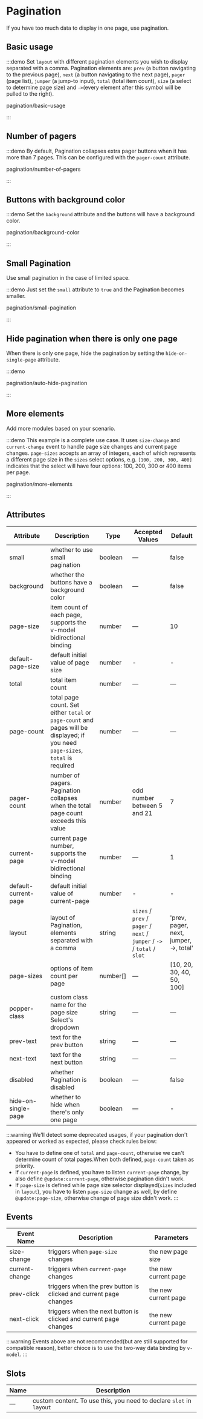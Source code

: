 # Pagination

If you have too much data to display in one page, use pagination.

## Basic usage

:::demo Set `layout` with different pagination elements you wish to display separated with a comma. Pagination elements are: `prev` (a button navigating to the previous page), `next` (a button navigating to the next page), `pager` (page list), `jumper` (a jump-to input), `total` (total item count), `size` (a select to determine page size) and `->`(every element after this symbol will be pulled to the right).

pagination/basic-usage

:::

## Number of pagers

:::demo By default, Pagination collapses extra pager buttons when it has more than 7 pages. This can be configured with the `pager-count` attribute.

pagination/number-of-pagers

:::

## Buttons with background color

:::demo Set the `background` attribute and the buttons will have a background color.

pagination/background-color

:::

## Small Pagination

Use small pagination in the case of limited space.

:::demo Just set the `small` attribute to `true` and the Pagination becomes smaller.

pagination/small-pagination

:::

## Hide pagination when there is only one page

When there is only one page, hide the pagination by setting the `hide-on-single-page` attribute.

:::demo

pagination/auto-hide-pagination

:::

## More elements

Add more modules based on your scenario.

:::demo This example is a complete use case. It uses `size-change` and `current-change` event to handle page size changes and current page changes. `page-sizes` accepts an array of integers, each of which represents a different page size in the `sizes` select options, e.g. `[100, 200, 300, 400]` indicates that the select will have four options: 100, 200, 300 or 400 items per page.

pagination/more-elements

:::

## Attributes

| Attribute            | Description                                                                                                                     | Type     | Accepted Values                                                          | Default                                |
| -------------------- | ------------------------------------------------------------------------------------------------------------------------------- | -------- | ------------------------------------------------------------------------ | -------------------------------------- |
| small                | whether to use small pagination                                                                                                 | boolean  | —                                                                        | false                                  |
| background           | whether the buttons have a background color                                                                                     | boolean  | —                                                                        | false                                  |
| page-size            | item count of each page, supports the v-model bidirectional binding                                                             | number   | —                                                                        | 10                                     |
| default-page-size    | default initial value of page size                                                                                              | number   | -                                                                        | -                                      |
| total                | total item count                                                                                                                | number   | —                                                                        | —                                      |
| page-count           | total page count. Set either `total` or `page-count` and pages will be displayed; if you need `page-sizes`, `total` is required | number   | —                                                                        | —                                      |
| pager-count          | number of pagers. Pagination collapses when the total page count exceeds this value                                             | number   | odd number between 5 and 21                                              | 7                                      |
| current-page         | current page number, supports the v-model bidirectional binding                                                                 | number   | —                                                                        | 1                                      |
| default-current-page | default initial value of current-page                                                                                           | number   | -                                                                        | -                                      |
| layout               | layout of Pagination, elements separated with a comma                                                                           | string   | `sizes` / `prev` / `pager` / `next` / `jumper` / `->` / `total` / `slot` | 'prev, pager, next, jumper, ->, total' |
| page-sizes           | options of item count per page                                                                                                  | number[] | —                                                                        | [10, 20, 30, 40, 50, 100]              |
| popper-class         | custom class name for the page size Select's dropdown                                                                           | string   | —                                                                        | —                                      |
| prev-text            | text for the prev button                                                                                                        | string   | —                                                                        | —                                      |
| next-text            | text for the next button                                                                                                        | string   | —                                                                        | —                                      |
| disabled             | whether Pagination is disabled                                                                                                  | boolean  | —                                                                        | false                                  |
| hide-on-single-page  | whether to hide when there's only one page                                                                                      | boolean  | —                                                                        | -                                      |

:::warning
We'll detect some deprecated usages, if your pagination don't appeared or worked as expected, please check rules below:

- You have to define one of `total` and `page-count`, otherwise we can't determine count of total pages.When both defined, `page-count` taken as priority.
- If `current-page` is defined, you have to listen `current-page` change, by also define `@update:current-page`, otherwise pagination didn't work.
- If `page-size` is defined while page size selector displayed(`sizes` included in `layout`), you have to listen `page-size` change as well, by define `@update:page-size`, otherwise change of page size didn't work.
  :::

## Events

| Event Name     | Description                                                       | Parameters           |
| -------------- | ----------------------------------------------------------------- | -------------------- |
| size-change    | triggers when `page-size` changes                                 | the new page size    |
| current-change | triggers when `current-page` changes                              | the new current page |
| prev-click     | triggers when the prev button is clicked and current page changes | the new current page |
| next-click     | triggers when the next button is clicked and current page changes | the new current page |

:::warning
Events above are not recommended(but are still supported for compatible reason), better chioce is to use the two-way data binding by `v-model`.
:::

## Slots

| Name | Description                                                         |
| ---- | ------------------------------------------------------------------- |
| —    | custom content. To use this, you need to declare `slot` in `layout` |
